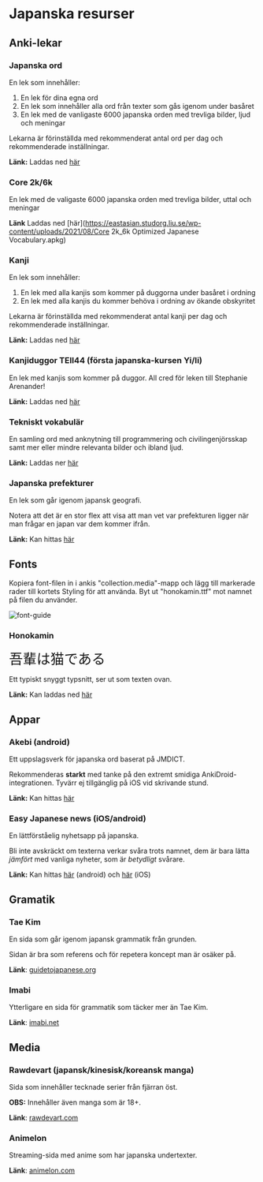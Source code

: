 # Japanska resurser

## Anki-lekar 

### Japanska ord 

En lek som innehåller:

1. En lek för dina egna ord
2. En lek som innehåller alla ord från texter som gås igenom under basåret
3. En lek med de vanligaste 6000 japanska orden med trevliga bilder, ljud och meningar

Lekarna är förinställda med rekommenderat antal ord per dag och rekommenderade inställningar. 

**Länk:** Laddas ned [här](https://eastasian.studorg.liu.se/wp-content/uploads/2021/08/tango.apkg)

### Core 2k/6k

En lek med de valigaste 6000 japanska orden med trevliga bilder, uttal och meningar

**Länk** Laddas ned [här](https://eastasian.studorg.liu.se/wp-content/uploads/2021/08/Core 2k_6k Optimized Japanese Vocabulary.apkg)

### Kanji

En lek som innehåller:

1. En lek med alla kanjis som kommer på duggorna under basåret i ordning 
2. En lek med alla kanjis du kommer behöva i ordning av ökande obskyritet

Lekarna är förinställda med rekommenderat antal kanji per dag och rekommenderade inställningar. 

**Länk:** Laddas ned [här](https://eastasian.studorg.liu.se/wp-content/uploads/2021/08/kanji.apkg) 

### Kanjiduggor TEII44 (första japanska-kursen Yi/Ii)

En lek med kanjis som kommer på duggor. All cred för leken till Stephanie Arenander!

**Länk:** Laddas ned [här](https://eastasian.studorg.liu.se/wp-content/uploads/2020/09/Duggor%20TEII43.apkg)

### Tekniskt vokabulär

En samling ord med anknytning till programmering och civilingenjörsskap samt mer eller mindre relevanta bilder och ibland ljud.

**Länk:** Laddas ner [här](https://eastasian.studorg.liu.se/wp-content/uploads/2020/09/Tech.apkg)

### Japanska prefekturer

En lek som går igenom japansk geografi.

Notera att det är en stor flex att visa att man vet var prefekturen ligger när man frågar en japan var dem kommer ifrån.

**Länk:** Kan hittas [här](https://ankiweb.net/shared/info/2639768625) 

## Fonts

Kopiera font-filen in i ankis "collection.media"-mapp och lägg till markerade rader till kortets Styling för att använda. Byt ut "honokamin.ttf" mot namnet på filen du använder.

![font-guide](images/font-screen.png)

### Honokamin

<span style="font-family:honoka; font-size:2em;">吾輩は猫である</span>

Ett typiskt snyggt typsnitt, ser ut som texten ovan. 


**Länk:** Kan laddas ned [här](https://eastasian.studorg.liu.se/wp-content/uploads/2021/08/honokamin.ttf)

## Appar

### Akebi (android)

Ett uppslagsverk för japanska ord baserat på JMDICT.

Rekommenderas **starkt** med tanke på den extremt smidiga AnkiDroid-integrationen. Tyvärr ej tillgänglig på iOS vid skrivande stund.

**Länk:** Kan hittas [här](https://play.google.com/store/apps/details?id=com.craxic.akebifree&hl=en_US)

### Easy Japanese news (iOS/android)

En lättförståelig nyhetsapp på japanska.

Bli inte avskräckt om texterna verkar svåra trots namnet, dem är bara lätta *jämfört* med vanliga nyheter, som är *betydligt* svårare.

**Länk:** Kan hittas [här](https://play.google.com/store/apps/details?id=com.aovill.language.e2l.ejn&hl=en_US) (android) och [här](https://apps.apple.com/us/app/easy-japanese-news-%E7%B0%A1%E5%8D%98%E3%81%AA%E6%97%A5%E6%9C%AC%E3%81%AE%E3%83%8B%E3%83%A5%E3%83%BC%E3%82%B9/id1107177166) (iOS)

## Gramatik

### Tae Kim

En sida som går igenom japansk grammatik från grunden.

Sidan är bra som referens och för repetera koncept man är osäker på.

**Länk**: [guidetojapanese.org](http://www.guidetojapanese.org/learn/)

### Imabi

Ytterligare en sida för grammatik som täcker mer än Tae Kim.

**Länk**: [imabi.net](https://www.imabi.net/tableofcontents.htm)

## Media

### Rawdevart (japansk/kinesisk/koreansk manga)

Sida som innehåller tecknade serier från fjärran öst.

**OBS:** Innehåller även manga som är 18+.

**Länk**: [rawdevart.com](https://rawdevart.com/)

### Animelon 

Streaming-sida med anime som har japanska undertexter.

**Länk**: [animelon.com](https://animelon.com)
